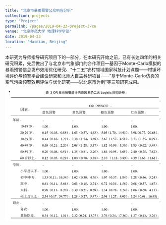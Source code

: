 ```yaml
---
title: "北京市暴雨预警公众响应分析"
collection: projects
type: "Project"
permalink: /pages/2019-04-23-project-3-cn
venue: "北京师范大学 地理科学学部"
date: 2019-04-23
location: "Haidian, Beijing"
---
```


本研究为导师指导研究项目下的一部分，在本研究开始之前，已有长达四年的相关研究积累，先后做出了与北京市气象部门的合作项目—基因于Monte-Carlo模拟的暴雨预警信息发布效用优化研究、“十二五”农村领域国家科技计划课题——村镇环境评价与预警平台建设研究和北师大自主科研项目——“基于Monte-Carlo仿真的空气污染预警效用评估与优化研究——以北京市为例”等三项研究成果。

![暴雨预警回归分析](/images/暴雨预警回归分析.png)
